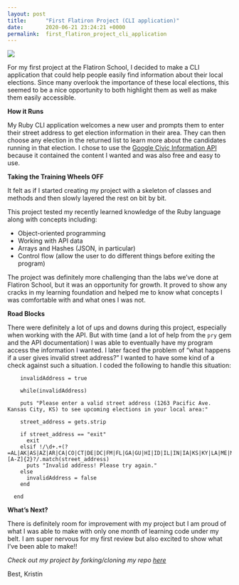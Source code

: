 ```yaml
---
layout: post
title:      "First Flatiron Project (CLI application)"
date:       2020-06-21 23:24:21 +0000
permalink:  first_flatiron_project_cli_application
---
```



![](https://cdn.pixabay.com/photo/2016/03/31/19/21/ballot-1294935_960_720.png)


For my first project at the Flatiron School, I decided to make a CLI application that could help people easily find information about their local elections. Since many overlook the importance of these local elections, this seemed to be a nice opportunity to both highlight them as well as make them easily accessible. 



**How it Runs**

My Ruby CLI application welcomes a new user and prompts them to enter their street address to get election information in their area. They can then choose any election in the returned list to learn more about the candidates running in that election. I chose to use the [Google Civic Information API ](https://developers.google.com/civic-information)because it contained the content I wanted and was also free and easy to use. 



**Taking the Training Wheels OFF**

It felt as if I started creating my project with a skeleton of classes and methods and then slowly layered the rest on bit by bit.

This project tested my recently learned knowledge of the Ruby language along with concepts including: 

* Object-oriented programming
* Working with API data
* Arrays and Hashes (JSON, in particular)
* Control flow (allow the user to do different things before exiting the program)

The project was definitely more challenging than the labs we’ve done at Flatiron School, but it was an opportunity for growth. It proved to show any cracks in my learning foundation and helped me to know what concepts I was comfortable with and what ones I was not. 


**Road Blocks**

There were definitely a lot of ups and downs during this project, especially when working with the API. But with time (and a lot of help from the `pry` gem and the API documentation) I was able to eventually have my program access the information I wanted. I later faced the problem of “what happens if a user gives invalid street address?” I wanted to have some kind of a check against such a situation. I coded the following to handle this situation:

```
    invalidAddress = true
    
    while(invalidAddress)
    
    puts "Please enter a valid street address (1263 Pacific Ave. Kansas City, KS) to see upcoming elections in your local area:"
    
    street_address = gets.strip
    
    if street_address == "exit" 
      exit
    elsif !/\d+.+(?=AL|AK|AS|AZ|AR|CA|CO|CT|DE|DC|FM|FL|GA|GU|HI|ID|IL|IN|IA|KS|KY|LA|ME|MH|MD|MA|MI|MN|MS|MO|MT|NE|NV|NH|NJ|NM|NY|NC|ND|MP|OH|OK|OR|PW|PA|PR|RI|SC|SD|TN|TX|UT|VT|VI|VA|WA|WV|WI|WY)[A-Z]{2}?/.match(street_address)
      puts "Invalid address! Please try again."
    else 
      invalidAddress = false
    end
    
  end
```



**What’s Next?**

There is definitely room for improvement with my project but I am proud of what I was able to make with only one month of learning code under my belt. I am super nervous for my first review but also excited to show what I’ve been able to make!!



*Check out my project by forking/cloning my repo [here](https://github.com/hkristin/my_cli)*



Best, 
Kristin

